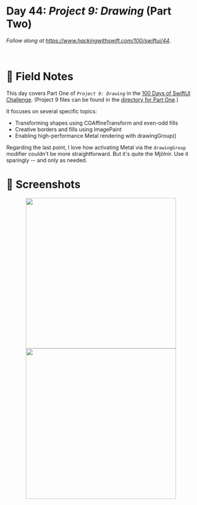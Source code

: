 # Day 44: _Project 9: Drawing_ (Part Two)

_Follow along at https://www.hackingwithswift.com/100/swiftui/44_.

<br/>


# 📒 Field Notes

This day covers Part One of _`Project 9: Drawing`_ in the [100 Days of SwiftUI Challenge](https://www.hackingwithswift.com/100/swiftui/44). (Project 9 files can be found in the [directory for Part One](../day-043/).)

It focuses on several specific topics:

- Transforming shapes using CGAffineTransform and even-odd fills
- Creative borders and fills using ImagePaint
- Enabling high-performance Metal rendering with drawingGroup()


Regarding the last point, I love how activating Metal via the `drawingGroup` modifier
couldn't be more straightforward. But it's quite the Mjölnir. Use it sparingly -- and only as needed.


# 📸 Screenshots

<div style="text-align: center;">
  <img src="../day-043/Projects/DrawingSandbox/Screenshots/day-44-recording-1.gif" width="400px"/>
</div>



<div style="text-align: center;">
  <img src="../day-043/Projects/DrawingSandbox/Screenshots/day-44-recording-2.gif" width="400px"/>
</div>

